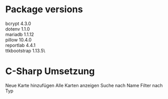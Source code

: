 # Package versions
bcrypt 4.3.0\
dotenv 1.1.0\
mariadb 1.1.12\
pillow 10.4.0\
reportlab 4.4.1\
ttkbootstrap 1.13.5\

# C-Sharp Umsetzung
Neue Karte hinzufügen
Alle Karten anzeigen
Suche nach Name
Filter nach Typ
